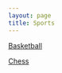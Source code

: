 ```yaml
---
layout: page
title: Sports
---
```


[Basketball](https://karlcxu.github.io/KarlChoiReviews/1891/12/01/Basketball.html)

[Chess](https://karlcxu.github.io/KarlChoiReviews/1851/05/01/Modern-Chess.html)
